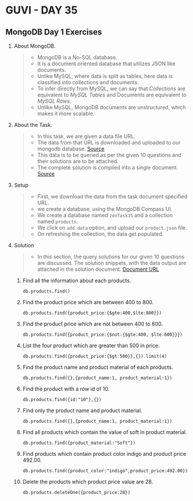 # GUVI - DAY 35

## MongoDB Day 1 Exercises

1. About MongoDB.

   > - MongoDB is a No-SQL database.
   > - It is a document oriented database that utilizes JSON like documents.
   > - Unlike MySQL, where data is split as tables, here data is classified into collections and documents.
   > - To infer directly from MySQL, we can say that _Collections_ are equivalent to _MySQL Tables_ and Documents are equivalent to _MySQL Rows_.
   > - Unlike MySQL, MongoDB documents are unstructured, which makes it more scalable.

2. About the Task.

   > - In this task, we are given a data file URL.
   > - The data from that URL is downloaded and uploaded to our mongodb database. [Source](./product.json)
   > - This data is to be queried as per the given 10 questions and their solutions are to be attached.
   > - The complete solution is compiled into a single document. [Source](./Document.pdf)

3. Setup

   > - First, we download the data from the task document specified URL.
   > - we create a database, using the MongoDB Compass UI.
   > - We create a database named `zenTask35` and a collection named `products`.
   > - We click on `add data` option, and upload our `product.json` file.
   > - On refreshing the collection, the data get populated.

4. Solution

   > - In this section, the query solutions for our given 10 questions are discussed. The solution snippets, with the data output are attached in the solution document. [Document URL](./Document.pdf)

   1. Find all the information about each products.

      ```
      db.products.find()

      ```

   2. Find the product price which are between 400 to 800.

      ```
      db.products.find({product_price:{$gte:400,$lte:800}})
      ```

   3. Find the product price which are not between 400 to 600.

      ```
      db.products.find({product_price:{$not:{$gte:400, $lte:600}}})
      ```

   4. List the four product which are greater than 500 in price.

      ```
      db.products.find({product_price:{$gt:500}},{}).limit(4)
      ```

   5. Find the product name and product material of each products.

      ```
      db.products.find({},{product_name:1, product_material:1})
      ```

   6. Find the product with a row id of 10.

      ```
      db.products.find({id:"10"},{})
      ```

   7. Find only the product name and product material.

      ```
      db.products.find({},{product_name:1, product_material:1})
      ```

   8. Find all products which contain the value of soft in product material.

      ```
      db.products.find({product_material:"Soft"})
      ```

   9. Find products which contain product color indigo and product price 492.00.

      ```
      db.products.find({product_color:"indigo",product_price:492.00})
      ```

   10. Delete the products which product price value are 28.

       ```
       db.products.deleteOne({product_price:28})
       ```
